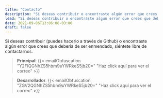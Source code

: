 ```yaml
---
title: "Contacto"
description: "Si deseas contribuir o encontraste algún error que crees que debería de ser enmendado, siéntete libre de contactarnos."
lead: "Si deseas contribuir o encontraste algún error que crees que debería de ser enmendado, siéntete libre de contactarnos."
date: 2021-09-06T13:06:08-03:00
draft: false
---
```


Si deseas contribuir (puedes hacerlo a través de Github) o encontraste algún
error que crees que debería de ser enmendado, siéntete libre de contactarnos.

> **Principal**: {{< emailObfuscation "Y2FlQGNhZS5hbm9uYWRkeS5jb20=" "Haz click aquí para ver el correo" >}}

[](ignored)

> **Desarrollador**: {{< emailObfuscation "ZGV2QGNhZS5hbm9uYWRkeS5jb20=" "Haz click aquí para ver el correo" >}}
